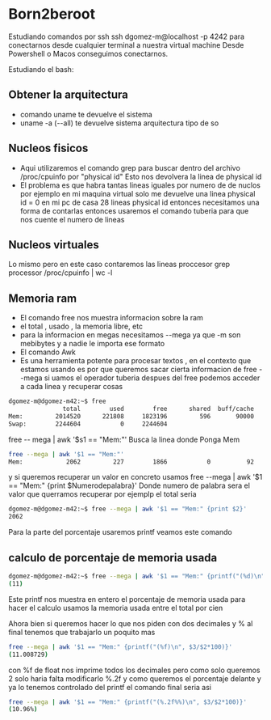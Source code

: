 # Born2beroot

Estudiando comandos por ssh
ssh dgomez-m@localhost -p 4242 para conectarnos desde cualquier terminal a nuestra virtual machine 
Desde Powershell o Macos conseguimos conectarnos.

Estudiando el bash:
## Obtener la arquitectura 
  - comando uname te devuelve el sistema
  - uname -a (--all) te devuelve sistema arquitectura tipo de so
## Nucleos fisicos
  - Aqui utilizaremos el comando grep para buscar dentro del archivo /proc/cpuinfo por "physical id" Esto nos devolvera la linea de physical id
  - El problema es que habra tantas lineas iguales por numero de de nuclos por ejemplo en mi maquina virtual solo me devuelve una linea physical id = 0 en mi pc de casa 28 lineas physical id entonces necesitamos una forma de contarlas entonces usaremos el comando tuberia para que nos cuente el numero de lineas 
## Nucleos virtuales
  Lo mismo pero en este caso contaremos las lineas proccesor
  grep processor /proc/cpuinfo | wc -l
## Memoria ram
  - El comando free nos muestra informacion sobre la ram
  - el total , usado , la memoria libre, etc
  - para la informacion en megas necesitamos --mega ya que -m son mebibytes y a nadie le importa ese formato
  - El comando Awk
  - Es una herramienta potente para procesar textos , en el contexto que estamos usando es por que queremos sacar cierta informacion de free --mega
si uamos el operador tuberia despues del free
podemos acceder a cada linea y recuperar cosas 
```bash
dgomez-m@dgomez-m42:~$ free
               total        used        free      shared  buff/cache   available
Mem:         2014520      221808     1823196         596       90000     1792712
Swap:        2244604           0     2244604
```
free -- mega | awk '$s1 == "Mem:"'
Busca  la linea donde Ponga Mem 
```bash
free --mega | awk '$1 == "Mem:"'
Mem:            2062         227        1866           0          92        1835
```
y si queremos recuperar un valor en concreto usamos 
free --mega | awk '$1 == "Mem:" {print $Numerodepalabra}'
Donde numero de palabra sera el valor que querramos recuperar por ejemplp el total seria 
```bash
dgomez-m@dgomez-m42:~$ free --mega | awk '$1 == "Mem:" {print $2}'
2062
```
Para la parte del porcentaje usaremos printf 
veamos este comando 
## calculo de porcentaje de memoria usada
```bash
dgomez-m@dgomez-m42:~$ free --mega | awk '$1 == "Mem:" {printf("(%d)\n", $3/$2*100)}'
(11)
```
Este printf nos muestra en entero el porcentaje de memoria usada para hacer el calculo usamos la memoria usada entre el total por cien

Ahora bien si queremos hacer lo que nos piden
con dos decimales y % al final tenemos que trabajarlo un poquito mas
```bash
free --mega | awk '$1 == "Mem:" {printf("(%f)\n", $3/$2*100)}'
(11.008729)
```
con  %f de float nos imprime todos los decimales pero como solo queremos 2 solo haria falta modificarlo %.2f
 y como queremos el porcentaje delante y ya lo tenemos controlado del printf el comando final seria asi
 ```bash
 free --mega | awk '$1 == "Mem:" {printf("(%.2f%%)\n", $3/$2*100)}'
(10.96%)
```







    
